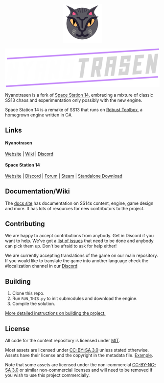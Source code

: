 <p align="center"> <img alt="Space Station 14 Nyanotrasen Logo" width="128" height="128" src="https://raw.githubusercontent.com/Nyanotrasen/Nyanotrasen/master/Resources/Textures/Logo/icon.svg" /></p>
<p align="center"> <img alt="Space Station 14 Nyanotrasen Logo" width="512" height="126" src="https://raw.githubusercontent.com/Nyanotrasen/Nyanotrasen/master/Resources/Textures/Logo/logo.png" /></p>

Nyanotrasen is a fork of [Space Station 14](https://github.com/space-wizards/space-station-14), embracing a mixture of classic SS13 chaos and experimentation only possibly with the new engine.

Space Station 14 is a remake of SS13 that runs on [Robust Toolbox](https://github.com/space-wizards/RobustToolbox), a homegrown engine written in C#.

## Links

#### Nyanotrasen
[Website](https://nyanotrasen.moe) | [Wiki](https://wiki.nyanotrasen.moe/view/Main_Page) | [Discord](https://discord.gg/nyano)

#### Space Station 14

[Website](https://spacestation14.io/) | [Discord](https://discord.ss14.io/) | [Forum](https://forum.spacestation14.io/) | [Steam](https://store.steampowered.com/app/1255460/Space_Station_14/) | [Standalone Download](https://spacestation14.io/about/nightlies/)

## Documentation/Wiki

The [docs site](https://docs.spacestation14.io/) has documentation on SS14s content, engine, game design and more. It has lots of resources for new contributors to the project.

## Contributing

We are happy to accept contributions from anybody. Get in Discord if you want to help. We've got a [list of issues](https://github.com/Nyanotrasen/Nyanotrasen/issues) that need to be done and anybody can pick them up. Don't be afraid to ask for help either!

We are currently accepting translations of the game on our main repository. If you would like to translate the game into another language check the #localization channel in our [Discord](https://discord.gg/nyano)

## Building

1. Clone this repo.
2. Run `RUN_THIS.py` to init submodules and download the engine.
3. Compile the solution.

[More detailed instructions on building the project.](https://docs.spacestation14.io/getting-started/dev-setup)

## License

All code for the content repository is licensed under [MIT](https://github.com/Nyanotrasen/Nyanotrasen/blob/master/LICENSE.TXT).

Most assets are licensed under [CC-BY-SA 3.0](https://creativecommons.org/licenses/by-sa/3.0/) unless stated otherwise. Assets have their license and the copyright in the metadata file. [Example](https://github.com/Nyanotrasen/Nyanotrasen/blob/master/Resources/Textures/Objects/Tools/crowbar.rsi/meta.json).

Note that some assets are licensed under the non-commercial [CC-BY-NC-SA 3.0](https://creativecommons.org/licenses/by-nc-sa/3.0/) or similar non-commercial licenses and will need to be removed if you wish to use this project commercially.
